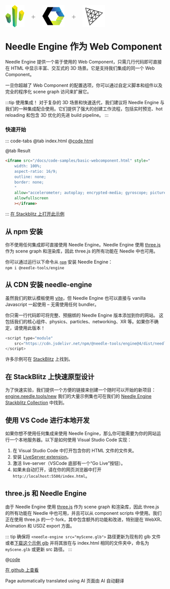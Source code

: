 <br/>

<div class="centered" style="display: flex;
    align-items: center;
    gap: 20px;
    font-size: 2em;
    font-weight: 100;">
    <img src="/logo.png" style="max-height:70px;" title="Needle Logo" alt="Needle Logo"/> +
    <img src="/imgs/logo-webcomponents.png" style="max-height:70px;" title="Web Components Logo" alt="Web Components Logo"/> +
    <img src="/imgs/threejs-logo.webp" style="max-height:70px;" title="three.js Logo" alt="three.js Logo"/>
</div>

# Needle Engine 作为 Web Component

Needle Engine 提供一个易于使用的 Web Component，只需几行代码即可直接在 HTML 中显示丰富、交互式的 3D 场景。它是支持我们集成的同一个 Web Component。

一旦你超越了 Web Component 的配置选项，你可以通过自定义脚本和组件以及完全的程序化 scene graph 访问来扩展它。

:::tip 使用集成！
对于复杂的 3D 场景和快速迭代，我们建议将 Needle Engine 与我们的一种集成配合使用。它们提供了强大的创建工作流程，包括实时预览、hot reloading 和包含 3D 优化的先进 build pipeline。
:::

### 快速开始
::: code-tabs
@tab index.html
@[code html](@code/basic-webcomponent.html)

@tab Result
```html
<iframe src="/docs/code-samples/basic-webcomponent.html" style="
    width: 100%;
    aspect-ratio: 16/9;
    outline: none;
    border: none;
    "
    allow="accelerometer; autoplay; encrypted-media; gyroscope; picture-in-picture; xr-spatial-tracking"
    allowfullscreen
    ></iframe>
```
:::
[在 Stackblitz 上打开此示例](https://stackblitz.com/edit/needle-engine-prebundled?file=index.html)



## 从 npm 安装

你不使用任何集成即可直接使用 Needle Engine。Needle Engine 使用 [three.js](https://threejs.org/) 作为 scene graph 和渲染库，因此 three.js 的所有功能在 Needle 中也可用。

你可以通过运行以下命令从 [`npm`](https://www.npmjs.com/package/@needle-tools/engine) 安装 Needle Engine：
<br/>
`npm i @needle-tools/engine`

## 从 CDN 安装 needle-engine

虽然我们的默认模板使用 [vite](https://vitejs.dev)，但 Needle Engine 也可以直接与 vanilla Javascript 一起使用 – 无需使用任何 bundler。

你只需一行代码即可将完整、预捆绑的 Needle Engine 版本添加到你的网站。
这包括我们的核心组件、physics、particles、networking、XR 等。如果你不确定，请使用此版本！

```js
<script type="module"
    src="https://cdn.jsdelivr.net/npm/@needle-tools/engine@4/dist/needle-engine.min.js">
</script>
```


许多示例可在 [StackBlitz](https://stackblitz.com/@marwie/collections/needle-engine) 上找到。

## 在 StackBlitz 上快速原型设计

为了快速实验，我们提供一个方便的链接来创建一个随时可以开始的新项目：[engine.needle.tools/new](https://engine.needle.tools/new)
我们的大量示例集也可在我们的 [Needle Engine Stackblitz Collection](https://stackblitz.com/@marwie/collections/needle-engine) 中找到。

## 使用 VS Code 进行本地开发

如果你想不使用任何集成来使用 Needle Engine，那么你可能需要为你的网站运行一个本地服务器。以下是如何使用 Visual Studio Code 实现：

1.  在 Visual Studio Code 中打开包含你的 HTML 文件的文件夹。
2.  安装 [LiveServer extension](https://marketplace.visualstudio.com/items?itemName=ritwickdey.LiveServer)。
3.  激活 live-server（VSCode 底部有一个“Go Live”按钮）。
4.  如果未自动打开，请在你的网页浏览器中打开 ``http://localhost:5500/index.html``。


## three.js 和 Needle Engine

由于 Needle Engine 使用 [three.js](https://threejs.org/) 作为 scene graph 和渲染库，因此 three.js 的所有功能在 Needle 中也可用，并且可以从 component scripts 中使用。我们正在使用 three.js 的一个 fork，其中包含额外的功能和改进，特别是在 WebXR、Animation 和 USDZ export 方面。


::: tip
确保将 ``<needle-engine src="myScene.glb">`` 路径更新为现有的 glb 文件
或者[下载这个示例 glb](https://github.com/needle-tools/needle-engine-samples/raw/main/vanilla/myScene.glb) 并将其放在与 index.html 相同的文件夹中，命名为 ``myScene.glb`` 或更新 src 路径。
:::

@[code](@code/basic-html.html)


[在 github 上查看](https://github.com/needle-tools/needle-engine-samples/tree/main/vanilla)

Page automatically translated using AI
页面由 AI 自动翻译